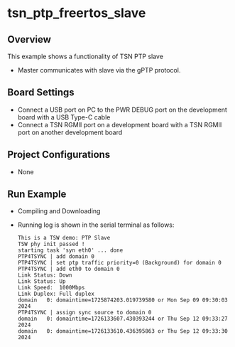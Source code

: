 # tsn_ptp_freertos_slave

## Overview

This example shows a functionality of TSN PTP slave

- Master communicates with slave via the gPTP protocol.

## Board Settings

- Connect a USB port on PC to the PWR DEBUG port on the development board with a USB Type-C cable
- Connect a TSN RGMII port on a development board with a TSN RGMII port on another development board

## Project Configurations

- None

## Run Example

- Compiling and Downloading
- Running log is shown in the serial terminal as follows:

  ```console
  This is a TSW demo: PTP Slave
  TSW phy init passed !
  starting task 'syn eth0' ... done
  PTP4TSYNC | add domain 0
  PTP4TSYNC | set ptp traffic priority=0 (Background) for domain 0
  PTP4TSYNC | add eth0 to domain 0
  Link Status: Down
  Link Status: Up
  Link Speed:  1000Mbps
  Link Duplex: Full duplex
  domain   0: domaintime=1725874203.019739580 or Mon Sep 09 09:30:03 2024
  PTP4TSYNC | assign sync source to domain 0
  domain   0: domaintime=1726133607.430393244 or Thu Sep 12 09:33:27 2024
  domain   0: domaintime=1726133610.436395863 or Thu Sep 12 09:33:30 2024
  ```
